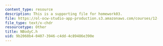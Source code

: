 ```yaml
---
content_type: resource
description: This is a supporting file for homework03.
file: https://ol-ocw-studio-app-production.s3.amazonaws.com/courses/12-010-computational-methods-of-scientific-programming-fall-2011/9b2060b404073946c4dd4c89486e390e_NBodyC.h
file_type: text/x-chdr
resourcetype: Other
title: NBodyC.h
uid: 9b2060b4-0407-3946-c4dd-4c89486e390e
---
```


